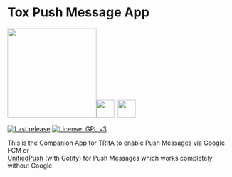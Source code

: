 # Tox Push Message App

<img src="https://raw.githubusercontent.com/zoff99/ToxAndroidRefImpl/zoff99/dev003/android-refimpl-app/app/src/main/res/drawable/web_hi_res_512.png" width="200"><a href="https://unifiedpush.org/"><img src="https://raw.githubusercontent.com/zoff99/tox_push_msg_app/master/doc/76251555.png" width="40"></a>&nbsp;&nbsp;<a href="https://unifiedpush.org/users/distributors/gotify/"><img src="https://raw.githubusercontent.com/zoff99/tox_push_msg_app/master/doc/36410427.png" width="40"></a>

[![Last release](https://img.shields.io/github/v/release/zoff99/tox_push_msg_app)](https://github.com/zoff99/tox_push_msg_app/releases/latest)
[![License: GPL v3](https://img.shields.io/badge/License-GPL%20v3-blue.svg)](https://www.gnu.org/licenses/gpl-3.0.en.html)

This is the Companion App for [TRIfA](https://github.com/zoff99/ToxAndroidRefImpl) to enable Push Messages via Google FCM or<br>
[UnifiedPush](https://unifiedpush.org/users/distributors/gotify/) (with Gotify) for Push Messages which works completely without Google.

